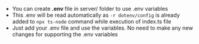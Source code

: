 - You can create **.env** file in server/ folder to use .env variables
- This .env will be read automatically as `-r dotenv/config` is already added to `npx ts-node` command 
while execution of index.ts file
- Just add your .env file and use the variables. No need to make any new changes for supporting the .env variables